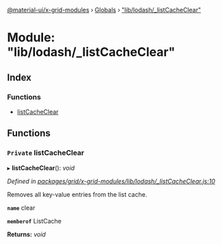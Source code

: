 [@material-ui/x-grid-modules](../README.md) › [Globals](../globals.md) › ["lib/lodash/_listCacheClear"](_lib_lodash__listcacheclear_.md)

# Module: "lib/lodash/_listCacheClear"

## Index

### Functions

* [listCacheClear](_lib_lodash__listcacheclear_.md#private-listcacheclear)

## Functions

### `Private` listCacheClear

▸ **listCacheClear**(): *void*

*Defined in [packages/grid/x-grid-modules/lib/lodash/_listCacheClear.js:10](https://github.com/mui-org/material-ui-x/blob/a679779/packages/grid/x-grid-modules/lib/lodash/_listCacheClear.js#L10)*

Removes all key-value entries from the list cache.

**`name`** clear

**`memberof`** ListCache

**Returns:** *void*
